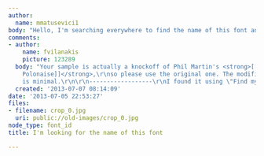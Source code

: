 ```yaml
---
author:
  name: mmatusevici1
body: "Hello, I'm searching everywhere to find the name of this font and I can't find...\r\n<!--break-->\r\n"
comments:
- author:
    name: fvilanakis
    picture: 123289
  body: "Your sample is actually a knockoff of Phil Martin's <strong>[[http://www.findmyfont.com/index.php/fonts/font-preview?fset=URW&ffam=PolonaiseURWDBol%20-%20Regular&fid=e6addc004e04ed4cf205988b91079dfc&fsize=60&text=Umeeds&fit=1|URW
    Polonaise]]</strong>,\r\nso please use the original one. The modification required
    is minimal.\r\n\r\n------------------\r\nI found it using \"Find my Font\": http://www.findmyfont.com"
  created: '2013-07-07 08:14:09'
date: '2013-07-05 22:53:27'
files:
- filename: crop_0.jpg
  uri: public://old-images/crop_0.jpg
node_type: font_id
title: I'm looking for the name of this font

---
```

